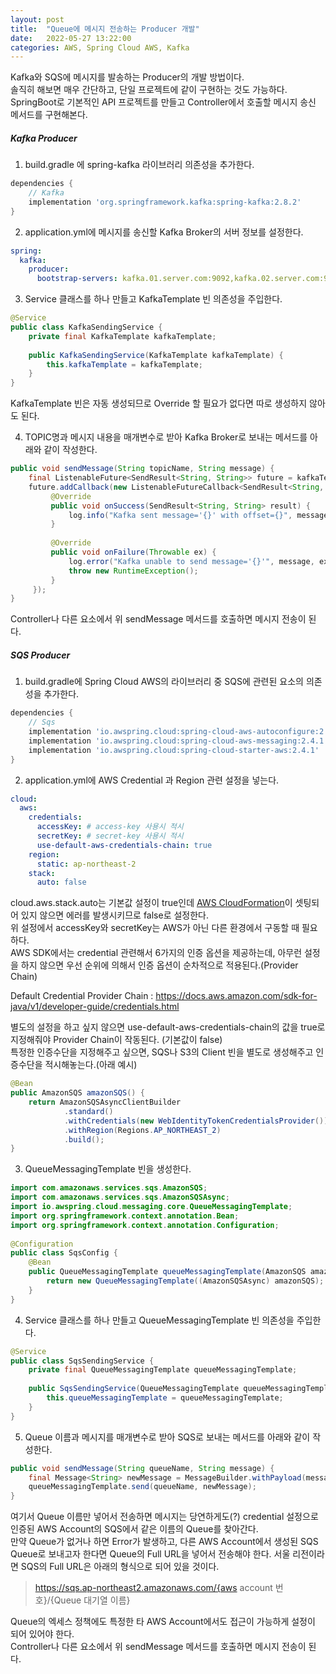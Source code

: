 ```yaml
---
layout: post  
title:  "Queue에 메시지 전송하는 Producer 개발"  
date:   2022-05-27 13:22:00  
categories: AWS, Spring Cloud AWS, Kafka
---
```


Kafka와 SQS에 메시지를 발송하는 Producer의 개발 방법이다.  
솔직히 해보면 매우 간단하고, 단일 프로젝트에 같이 구현하는 것도 가능하다.
SpringBoot로 기본적인 API 프로젝트를 만들고 Controller에서 호출할 메시지 송신 메서드를 구현해본다.

##### Kafka Producer

1. build.gradle 에 spring-kafka 라이브러리 의존성을 추가한다.

```groovy
dependencies {
    // Kafka
    implementation 'org.springframework.kafka:spring-kafka:2.8.2'
}
```

2. application.yml에 메시지를 송신할 Kafka Broker의 서버 정보를 설정한다.

```yaml
spring:
  kafka:
    producer:
      bootstrap-servers: kafka.01.server.com:9092,kafka.02.server.com:9092,kafka.03.server.com:9092
```

3. Service 클래스를 하나 만들고 KafkaTemplate 빈 의존성을 주입한다.

```java
@Service
public class KafkaSendingService {
    private final KafkaTemplate kafkaTemplate;
 
    public KafkaSendingService(KafkaTemplate kafkaTemplate) {
        this.kafkaTemplate = kafkaTemplate;
    }
}
```

KafkaTemplate 빈은 자동 생성되므로 Override 할 필요가 없다면 따로 생성하지 않아도 된다.

4. TOPIC명과 메시지 내용을 매개변수로 받아 Kafka Broker로 보내는 메서드를 아래와 같이 작성한다.

```java
public void sendMessage(String topicName, String message) {
    final ListenableFuture<SendResult<String, String>> future = kafkaTemplate.send(topicName, message);
    future.addCallback(new ListenableFutureCallback<SendResult<String, String>>() {
         @Override
         public void onSuccess(SendResult<String, String> result) {
             log.info("Kafka sent message='{}' with offset={}", message, result.getRecordMetadata().offset());
         }
 
         @Override
         public void onFailure(Throwable ex) {
             log.error("Kafka unable to send message='{}'", message, ex);
             throw new RuntimeException();
         }
     });
}
```

Controller나 다른 요소에서 위 sendMessage 메서드를 호출하면 메시지 전송이 된다.

##### SQS Producer

1. build.gradle에 Spring Cloud AWS의 라이브러리 중 SQS에 관련된 요소의 의존성을 추가한다.

```groovy
dependencies {
    // Sqs
    implementation 'io.awspring.cloud:spring-cloud-aws-autoconfigure:2.4.1'
    implementation 'io.awspring.cloud:spring-cloud-aws-messaging:2.4.1'
    implementation 'io.awspring.cloud:spring-cloud-starter-aws:2.4.1'
}
```

2. application.yml에 AWS Credential 과 Region 관련 설정을 넣는다.

```yaml
cloud:
  aws:
    credentials:
      accessKey: # access-key 사용시 적시
      secretKey: # secret-key 사용시 적시
      use-default-aws-credentials-chain: true
    region:
      static: ap-northeast-2
    stack:
      auto: false
```

cloud.aws.stack.auto는 기본값 설정이 true인데 [AWS CloudFormation](https://docs.aws.amazon.com/ko_kr/AWSCloudFormation/latest/UserGuide/Welcome.html)이 셋팅되어 있지 않으면 에러를 발생시키므로 false로 설정한다.  
위 설정에서 accessKey와 secretKey는 AWS가 아닌 다른 환경에서 구동할 때 필요하다.  
AWS SDK에서는 credential 관련해서 6가지의 인증 옵션을 제공하는데, 아무런 설정을 하지 않으면 우선 순위에 의해서 인증 옵션이 순차적으로 적용된다.(Provider Chain)

Default Credential Provider Chain : https://docs.aws.amazon.com/sdk-for-java/v1/developer-guide/credentials.html

별도의 설정을 하고 싶지 않으면 use-default-aws-credentials-chain의 값을 true로 지정해줘야 Provider Chain이 작동된다. (기본값이 false)  
특정한 인증수단을 지정해주고 싶으면, SQS나 S3의 Client 빈을 별도로 생성해주고 인증수단을 적시해놓는다.(아래 예시)

```java
@Bean
public AmazonSQS amazonSQS() {
    return AmazonSQSAsyncClientBuilder
            .standard()
            .withCredentials(new WebIdentityTokenCredentialsProvider())
            .withRegion(Regions.AP_NORTHEAST_2)
            .build();
}
```

3. QueueMessagingTemplate 빈을 생성한다.

```java
import com.amazonaws.services.sqs.AmazonSQS;
import com.amazonaws.services.sqs.AmazonSQSAsync;
import io.awspring.cloud.messaging.core.QueueMessagingTemplate;
import org.springframework.context.annotation.Bean;
import org.springframework.context.annotation.Configuration;
 
@Configuration
public class SqsConfig {
    @Bean
    public QueueMessagingTemplate queueMessagingTemplate(AmazonSQS amazonSQS) {
        return new QueueMessagingTemplate((AmazonSQSAsync) amazonSQS);
    }
}
```

4. Service 클래스를 하나 만들고 QueueMessagingTemplate 빈 의존성을 주입한다.

```java
@Service
public class SqsSendingService {
    private final QueueMessagingTemplate queueMessagingTemplate;
 
    public SqsSendingService(QueueMessagingTemplate queueMessagingTemplate) {
        this.queueMessagingTemplate = queueMessagingTemplate;
    }
}
```

5. Queue 이름과 메시지를 매개변수로 받아 SQS로 보내는 메서드를 아래와 같이 작성한다.

```java
public void sendMessage(String queueName, String message) {
    final Message<String> newMessage = MessageBuilder.withPayload(message).build();
    queueMessagingTemplate.send(queueName, newMessage);
}
```

여기서 Queue 이름만 넣어서 전송하면 메시지는 당연하게도(?) credential 설정으로 인증된 AWS Account의 SQS에서 같은 이름의 Queue를 찾아간다.  
만약 Queue가 없거나 하면 Error가 발생하고, 다른 AWS Account에서 생성된 SQS Queue로 보내고자 한다면 Queue의 Full URL을 넣어서 전송해야 한다.
서울 리전이라면 SQS의 Full URL은 아래의 형식으로 되어 있을 것이다.

> https://sqs.ap-northeast2.amazonaws.com/{aws account 번호}/{Queue 대기열 이름}

Queue의 엑세스 정책에도 특정한 타 AWS Account에서도 접근이 가능하게 설정이 되어 있어야 한다.  
Controller나 다른 요소에서 위 sendMessage 메서드를 호출하면 메시지 전송이 된다.